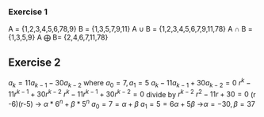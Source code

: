 
### Exercise 1 
A = {1,2,3,4,5,6,78,9}
B = {1,3,5,7,9,11}
A $\cup$ B = {1,2,3,4,5,6,7,9,11,78}
A $\cap$ B = {1,3,5,9}
A $\bigoplus$ B= {2,4,6,7,11,78}

## Exercise 2 

$a_k = 11a_{k-1} -30 a_{k-2}$ where $a_0 =7 , a_1 = 5$
$a_k - 11a_{k-1} + 30a_{k-2} = 0$
$r^k - 11r^{k-1} + 30r^{k-2}$
$r^k - 11r^{k-1} + 30r^{k-2}=0$ divide by $r^{k-2}$
$r^2 - 11r + 30=0$ 
(r -6)(r-5) -> $\alpha* 6^n  + \beta*5^n$ 
$a_0 = 7 = \alpha  + \beta$
$a_1 = 5 = 6\alpha  + 5\beta$
->$\alpha = -30 , \beta = 37$









